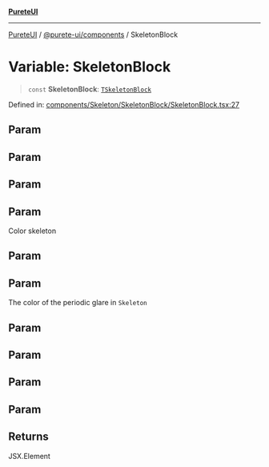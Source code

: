 [**PureteUI**](../../../README.md)

***

[PureteUI](../../../packages.md) / [@purete-ui/components](../README.md) / SkeletonBlock

# Variable: SkeletonBlock

> `const` **SkeletonBlock**: [`TSkeletonBlock`](../type-aliases/TSkeletonBlock.md)

Defined in: [components/Skeleton/SkeletonBlock/SkeletonBlock.tsx:27](https://github.com/zerok-cell/PureteUI/blob/main/libs/components/src/components/Skeleton/SkeletonBlock/SkeletonBlock.tsx#L27)

## Param

## Param

## Param

## Param

Color skeleton

## Param

## Param

The color of the periodic glare in `Skeleton`

## Param

## Param

## Param

## Param

## Returns

JSX.Element
